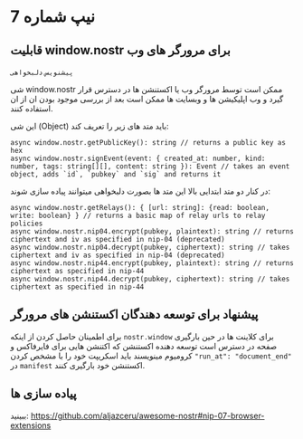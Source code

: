 # نیپ شماره 7

## قابلیت window.nostr برای مرورگر های وب

`پیشنویس` `دلبخواهی`

شی window.nostr ممکن است توسط مرورگر وب یا اکستنشن ها در دسترس قرار گیرد و وب اپلیکیشن ها و وبسایت ها ممکن است بعد از بررسی موجود بودن ان از ان استفاده کنند.

این شی (Object) باید متد های زیر را تعریف کند:

```
async window.nostr.getPublicKey(): string // returns a public key as hex
async window.nostr.signEvent(event: { created_at: number, kind: number, tags: string[][], content: string }): Event // takes an event object, adds `id`, `pubkey` and `sig` and returns it
```

در کنار دو متد ابتدایی بالا این متد ها بصورت دلبخواهی میتوانند پیاده سازی شوند:

```
async window.nostr.getRelays(): { [url: string]: {read: boolean, write: boolean} } // returns a basic map of relay urls to relay policies
async window.nostr.nip04.encrypt(pubkey, plaintext): string // returns ciphertext and iv as specified in nip-04 (deprecated)
async window.nostr.nip04.decrypt(pubkey, ciphertext): string // takes ciphertext and iv as specified in nip-04 (deprecated)
async window.nostr.nip44.encrypt(pubkey, plaintext): string // returns ciphertext as specified in nip-44
async window.nostr.nip44.decrypt(pubkey, ciphertext): string // takes ciphertext as specified in nip-44
```

## پیشنهاد برای توسعه دهندگان اکستنشن های مرورگر

برای اطمینان حاصل کردن از اینکه `nostr.window` برای کلاینت ها در حین بارگیری صفحه در دسترس است توسعه دهنده اکستنشن که اکتنشن هایی برای فایرفاکس و کرومیوم مینویسند باید اسکریپت خود را با مشخص کردن `"run_at": "document_end"` در ‍‍`manifest` اکستنشن خود بارگیری کنند.

## پیاده سازی ها

ببینید:
https://github.com/aljazceru/awesome-nostr#nip-07-browser-extensions
